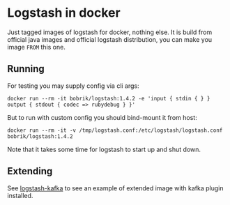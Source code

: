 # Logstash in docker

Just tagged images of logstash for docker, nothing else.
It is build from official java images and official
logstash distribution, you can make you image `FROM` this one.

## Running

For testing you may supply config via cli args:

```
docker run --rm -it bobrik/logstash:1.4.2 -e 'input { stdin { } } output { stdout { codec => rubydebug } }'
```

But to run with custom config you should bind-mount it from host:

```
docker run --rm -it -v /tmp/logstash.conf:/etc/logstash/logstash.conf bobrik/logstash:1.4.2
```

Note that it takes some time for logstash to start up and shut down.

## Extending

See [logstash-kafka](https://registry.hub.docker.com/u/bobrik/logstash-kafka/)
to see an example of extended image with kafka plugin installed.
